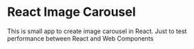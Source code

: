 # React Image Carousel

This is small app to create image carousel in React.
Just to test performance between React and Web Components
